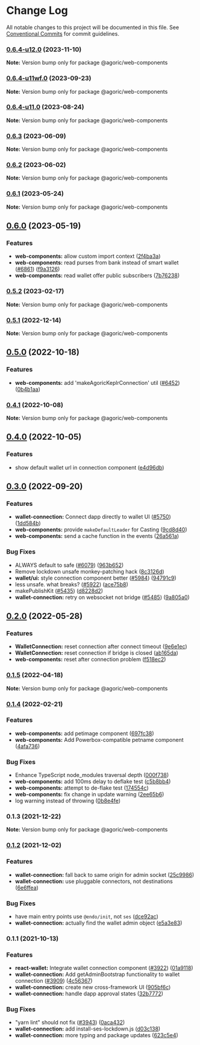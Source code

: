 # Change Log

All notable changes to this project will be documented in this file.
See [Conventional Commits](https://conventionalcommits.org) for commit guidelines.

### [0.6.4-u12.0](https://github.com/Agoric/agoric-sdk/compare/@agoric/web-components@0.6.4-u11wf.0...@agoric/web-components@0.6.4-u12.0) (2023-11-10)

**Note:** Version bump only for package @agoric/web-components





### [0.6.4-u11wf.0](https://github.com/Agoric/agoric-sdk/compare/@agoric/web-components@0.6.4-u11.0...@agoric/web-components@0.6.4-u11wf.0) (2023-09-23)

**Note:** Version bump only for package @agoric/web-components





### [0.6.4-u11.0](https://github.com/Agoric/agoric-sdk/compare/@agoric/web-components@0.6.3...@agoric/web-components@0.6.4-u11.0) (2023-08-24)

**Note:** Version bump only for package @agoric/web-components





### [0.6.3](https://github.com/Agoric/agoric-sdk/compare/@agoric/web-components@0.6.2...@agoric/web-components@0.6.3) (2023-06-09)

**Note:** Version bump only for package @agoric/web-components





### [0.6.2](https://github.com/Agoric/agoric-sdk/compare/@agoric/web-components@0.6.1...@agoric/web-components@0.6.2) (2023-06-02)

**Note:** Version bump only for package @agoric/web-components





### [0.6.1](https://github.com/Agoric/agoric-sdk/compare/@agoric/web-components@0.6.0...@agoric/web-components@0.6.1) (2023-05-24)

**Note:** Version bump only for package @agoric/web-components





## [0.6.0](https://github.com/Agoric/agoric-sdk/compare/@agoric/web-components@0.5.0...@agoric/web-components@0.6.0) (2023-05-19)


### Features

* **web-components:** allow custom import context ([2f4ba3a](https://github.com/Agoric/agoric-sdk/commit/2f4ba3ac143e690a479b103f2585d6598ade0f0e))
* **web-components:** read purses from bank instead of smart wallet ([#6861](https://github.com/Agoric/agoric-sdk/issues/6861)) ([f9a3126](https://github.com/Agoric/agoric-sdk/commit/f9a31269026855fcbf4e464840e9316e0e179adc))
* **web-components:** read wallet offer public subscribers ([7b76238](https://github.com/Agoric/agoric-sdk/commit/7b76238b16134649cd5312ed0cdc2353a6901dc7))



### [0.5.2](https://github.com/Agoric/agoric-sdk/compare/@agoric/web-components@0.5.1...@agoric/web-components@0.5.2) (2023-02-17)

**Note:** Version bump only for package @agoric/web-components





### [0.5.1](https://github.com/Agoric/agoric-sdk/compare/@agoric/web-components@0.5.0...@agoric/web-components@0.5.1) (2022-12-14)

**Note:** Version bump only for package @agoric/web-components





## [0.5.0](https://github.com/Agoric/agoric-sdk/compare/@agoric/web-components@0.4.1...@agoric/web-components@0.5.0) (2022-10-18)


### Features

* **web-components:** add 'makeAgoricKeplrConnection' util ([#6452](https://github.com/Agoric/agoric-sdk/issues/6452)) ([0b4b1aa](https://github.com/Agoric/agoric-sdk/commit/0b4b1aac42379c68aabe807904f5bfd6670009c5))



### [0.4.1](https://github.com/Agoric/agoric-sdk/compare/@agoric/web-components@0.4.0...@agoric/web-components@0.4.1) (2022-10-08)

**Note:** Version bump only for package @agoric/web-components





## [0.4.0](https://github.com/Agoric/agoric-sdk/compare/@agoric/web-components@0.3.0...@agoric/web-components@0.4.0) (2022-10-05)


### Features

* show default wallet url in connection component ([e4d96db](https://github.com/Agoric/agoric-sdk/commit/e4d96dbde4a2148aeff1fe1b680e1360d6ea27ba))



## [0.3.0](https://github.com/Agoric/agoric-sdk/compare/@agoric/web-components@0.2.0...@agoric/web-components@0.3.0) (2022-09-20)


### Features

* **wallet-connection:** Connect dapp directly to wallet UI ([#5750](https://github.com/Agoric/agoric-sdk/issues/5750)) ([1dd584b](https://github.com/Agoric/agoric-sdk/commit/1dd584b195212705b1f74a8c89b7f3f121640e41))
* **web-components:** provide `makeDefaultLeader` for Casting ([9cd8d40](https://github.com/Agoric/agoric-sdk/commit/9cd8d405cb35f6baea83b0d8a8128e0bd87a0e2e))
* **web-components:** send a cache function in the events ([26a561a](https://github.com/Agoric/agoric-sdk/commit/26a561a33a72bdb0826c29cc8afeca041c7183a0))


### Bug Fixes

* ALWAYS default to safe ([#6079](https://github.com/Agoric/agoric-sdk/issues/6079)) ([963b652](https://github.com/Agoric/agoric-sdk/commit/963b652c696e006fb2c4960fe6e36ca49530dd29))
* Remove lockdown unsafe monkey-patching hack ([8c3126d](https://github.com/Agoric/agoric-sdk/commit/8c3126d8301bc2c8f7bb0a2145469f6d9d96b669))
* **wallet/ui:** style connection component better ([#5984](https://github.com/Agoric/agoric-sdk/issues/5984)) ([94791c9](https://github.com/Agoric/agoric-sdk/commit/94791c933c678a1f5c8dd43721523db8468d0dd7))
* less unsafe. what breaks? ([#5922](https://github.com/Agoric/agoric-sdk/issues/5922)) ([ace75b8](https://github.com/Agoric/agoric-sdk/commit/ace75b864f93d922477094c464da973125dabf3b))
* makePublishKit ([#5435](https://github.com/Agoric/agoric-sdk/issues/5435)) ([d8228d2](https://github.com/Agoric/agoric-sdk/commit/d8228d272cfe18aa2fba713fb5acc4e84eaa1e39))
* **wallet-connection:** retry on websocket not bridge ([#5485](https://github.com/Agoric/agoric-sdk/issues/5485)) ([9a805a0](https://github.com/Agoric/agoric-sdk/commit/9a805a0cc52737004420bc1774270e7fc0e35224))



## [0.2.0](https://github.com/Agoric/agoric-sdk/compare/@agoric/web-components@0.1.5...@agoric/web-components@0.2.0) (2022-05-28)


### Features

* **WalletConnection:** reset connection after connect timeout ([9e6e1ec](https://github.com/Agoric/agoric-sdk/commit/9e6e1ec5dab04de91559cf31baa24faeaca8c020))
* **WalletConnection:** reset connection if bridge is closed ([ab165da](https://github.com/Agoric/agoric-sdk/commit/ab165dae0390ced6c868dd146b75974c0545fabb))
* **web-components:** reset after connection problem ([f518ec2](https://github.com/Agoric/agoric-sdk/commit/f518ec25d428a406beb4b9170207fb003a1821f8))



### [0.1.5](https://github.com/Agoric/agoric-sdk/compare/@agoric/web-components@0.1.4...@agoric/web-components@0.1.5) (2022-04-18)

**Note:** Version bump only for package @agoric/web-components





### [0.1.4](https://github.com/Agoric/agoric-sdk/compare/@agoric/web-components@0.1.3...@agoric/web-components@0.1.4) (2022-02-21)


### Features

* **web-components:** add petimage component ([697fc38](https://github.com/Agoric/agoric-sdk/commit/697fc382d5b0f79ab66987cc13ee62432a2c0a77))
* **web-components:** Add Powerbox-compatible petname component ([4afa736](https://github.com/Agoric/agoric-sdk/commit/4afa736607178dacfec606d43036f7c2b0ed8024))


### Bug Fixes

* Enhance TypeScript node_modules traversal depth ([000f738](https://github.com/Agoric/agoric-sdk/commit/000f73850d46dc7272b2399c06ad774dd3b8fe6e))
* **web-components:** add 100ms delay to deflake test ([c5b8bb4](https://github.com/Agoric/agoric-sdk/commit/c5b8bb407cb15de9e4ae10c9fac17e057a30ba5f))
* **web-components:** attempt to de-flake test ([174554c](https://github.com/Agoric/agoric-sdk/commit/174554cd2ebb4aeae3b3fc48acbd29f28073b408))
* **web-components:** fix change in update warning ([2ee65b6](https://github.com/Agoric/agoric-sdk/commit/2ee65b64cef5474086e3b28f936de0afb2cd0046))
* log warning instead of throwing ([0b8e4fe](https://github.com/Agoric/agoric-sdk/commit/0b8e4fe4bb8a756aa20598833f43b8dd89e50c8a))



### 0.1.3 (2021-12-22)

**Note:** Version bump only for package @agoric/web-components





### [0.1.2](https://github.com/Agoric/agoric-sdk/compare/@agoric/wallet-connection@0.1.1...@agoric/wallet-connection@0.1.2) (2021-12-02)


### Features

* **wallet-connection:** fall back to same origin for admin socket ([25c9986](https://github.com/Agoric/agoric-sdk/commit/25c99868b21964152bc7f226a89180c5c9cf14a5))
* **wallet-connection:** use pluggable connectors, not destinations ([6e6ffea](https://github.com/Agoric/agoric-sdk/commit/6e6ffea0352dea97f81fd6bb2aa181259d42adbc))


### Bug Fixes

* have main entry points use `@endo/init`, not `ses` ([dce92ac](https://github.com/Agoric/agoric-sdk/commit/dce92acfac4dd0a5de048f7d7865e0e3cdc14396))
* **wallet-connection:** actually find the wallet admin object ([e5a3e83](https://github.com/Agoric/agoric-sdk/commit/e5a3e83633ee6237eca61f1e63a12ef41f46005e))



### 0.1.1 (2021-10-13)


### Features

* **react-wallet:** Integrate wallet connection component ([#3922](https://github.com/Agoric/agoric-sdk/issues/3922)) ([01a9118](https://github.com/Agoric/agoric-sdk/commit/01a91181e36f4e2dc49dcbb1327c50e3b268d2f9))
* **wallet-connection:** Add getAdminBootstrap functionality to wallet connection ([#3909](https://github.com/Agoric/agoric-sdk/issues/3909)) ([4c56367](https://github.com/Agoric/agoric-sdk/commit/4c563672836edaf92a65fb7829b0a189f7e4ce53))
* **wallet-connection:** create new cross-framework UI ([905bf6c](https://github.com/Agoric/agoric-sdk/commit/905bf6ccef614b2b8b8d782810b252df9df1abcc))
* **wallet-connection:** handle dapp approval states ([32b7772](https://github.com/Agoric/agoric-sdk/commit/32b7772ed33ed512ed598bbfc5dcea16ed36a705))


### Bug Fixes

* "yarn lint" should not fix ([#3943](https://github.com/Agoric/agoric-sdk/issues/3943)) ([0aca432](https://github.com/Agoric/agoric-sdk/commit/0aca432ed7a3f33eed4575b36dc3fa9e023b445f))
* **wallet-connection:** add install-ses-lockdown.js ([d03c138](https://github.com/Agoric/agoric-sdk/commit/d03c13821d97818fe8b4fceada9fe3d127bcf643))
* **wallet-connection:** more typing and package updates ([623c5e4](https://github.com/Agoric/agoric-sdk/commit/623c5e4a3dd6ec0e06edfb5fda813c58f56ed382))
